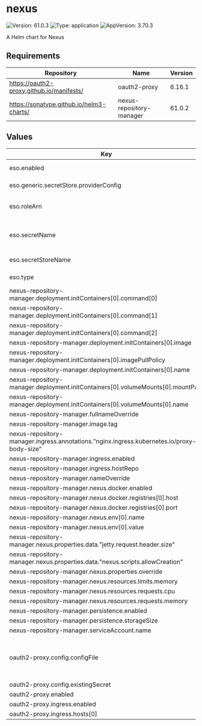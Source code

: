 # nexus

![Version: 61.0.3](https://img.shields.io/badge/Version-61.0.3-informational?style=flat-square) ![Type: application](https://img.shields.io/badge/Type-application-informational?style=flat-square) ![AppVersion: 3.70.3](https://img.shields.io/badge/AppVersion-3.70.3-informational?style=flat-square)

A Helm chart for Nexus

## Requirements

| Repository                                | Name                     | Version |
| ----------------------------------------- | ------------------------ | ------- |
| https://oauth2-proxy.github.io/manifests/ | oauth2-proxy             | 6.16.1  |
| https://sonatype.github.io/helm3-charts/  | nexus-repository-manager | 61.0.2  |

## Values

| Key                                                                                        | Type   | Default                                                                                                                                                                                                                                                                                                                                                                                                                                                                                                                                                                                                                                                                                               | Description                                                                 |
| ------------------------------------------------------------------------------------------ | ------ | ----------------------------------------------------------------------------------------------------------------------------------------------------------------------------------------------------------------------------------------------------------------------------------------------------------------------------------------------------------------------------------------------------------------------------------------------------------------------------------------------------------------------------------------------------------------------------------------------------------------------------------------------------------------------------------------------------- | --------------------------------------------------------------------------- |
| eso.enabled                                                                                | bool   | `true`                                                                                                                                                                                                                                                                                                                                                                                                                                                                                                                                                                                                                                                                                                | Install components of the ESO.                                              |
| eso.generic.secretStore.providerConfig                                                     | object | `{}`                                                                                                                                                                                                                                                                                                                                                                                                                                                                                                                                                                                                                                                                                                  | Defines SecretStore provider configuration.                                 |
| eso.roleArn                                                                                | string | `"arn:aws:iam::012345678910:role/AWSIRSA_Shared_ExternalSecretOperatorAccess"`                                                                                                                                                                                                                                                                                                                                                                                                                                                                                                                                                                                                                        | Role ARN for the ExternalSecretOperator to assume.                          |
| eso.secretName                                                                             | string | `"/infra/core/addons/nexus"`                                                                                                                                                                                                                                                                                                                                                                                                                                                                                                                                                                                                                                                                          | Value name in AWS ParameterStore, AWS SecretsManager or other Secret Store. |
| eso.secretStoreName                                                                        | string | `"aws-parameterstore-nexus"`                                                                                                                                                                                                                                                                                                                                                                                                                                                                                                                                                                                                                                                                          | Defines Secret Store name.                                                  |
| eso.type                                                                                   | string | `"aws"`                                                                                                                                                                                                                                                                                                                                                                                                                                                                                                                                                                                                                                                                                               | Defines provider type. One of `aws` or `generic`.                           |
| nexus-repository-manager.deployment.initContainers[0].command[0]                           | string | `"mkdir"`                                                                                                                                                                                                                                                                                                                                                                                                                                                                                                                                                                                                                                                                                             |                                                                             |
| nexus-repository-manager.deployment.initContainers[0].command[1]                           | string | `"-p"`                                                                                                                                                                                                                                                                                                                                                                                                                                                                                                                                                                                                                                                                                                |                                                                             |
| nexus-repository-manager.deployment.initContainers[0].command[2]                           | string | `"/nexus-data/etc"`                                                                                                                                                                                                                                                                                                                                                                                                                                                                                                                                                                                                                                                                                   |                                                                             |
| nexus-repository-manager.deployment.initContainers[0].image                                | string | `"busybox"`                                                                                                                                                                                                                                                                                                                                                                                                                                                                                                                                                                                                                                                                                           |                                                                             |
| nexus-repository-manager.deployment.initContainers[0].imagePullPolicy                      | string | `"IfNotPresent"`                                                                                                                                                                                                                                                                                                                                                                                                                                                                                                                                                                                                                                                                                      |                                                                             |
| nexus-repository-manager.deployment.initContainers[0].name                                 | string | `"fmp-volume-permission"`                                                                                                                                                                                                                                                                                                                                                                                                                                                                                                                                                                                                                                                                             |                                                                             |
| nexus-repository-manager.deployment.initContainers[0].volumeMounts[0].mountPath            | string | `"/nexus-data"`                                                                                                                                                                                                                                                                                                                                                                                                                                                                                                                                                                                                                                                                                       |                                                                             |
| nexus-repository-manager.deployment.initContainers[0].volumeMounts[0].name                 | string | `"nexus-data"`                                                                                                                                                                                                                                                                                                                                                                                                                                                                                                                                                                                                                                                                                        |                                                                             |
| nexus-repository-manager.fullnameOverride                                                  | string | `"nexus"`                                                                                                                                                                                                                                                                                                                                                                                                                                                                                                                                                                                                                                                                                             |                                                                             |
| nexus-repository-manager.image.tag                                                         | string | `"3.70.3"`                                                                                                                                                                                                                                                                                                                                                                                                                                                                                                                                                                                                                                                                                            |                                                                             |
| nexus-repository-manager.ingress.annotations."nginx.ingress.kubernetes.io/proxy-body-size" | string | `"900m"`                                                                                                                                                                                                                                                                                                                                                                                                                                                                                                                                                                                                                                                                                              |                                                                             |
| nexus-repository-manager.ingress.enabled                                                   | bool   | `true`                                                                                                                                                                                                                                                                                                                                                                                                                                                                                                                                                                                                                                                                                                |                                                                             |
| nexus-repository-manager.ingress.hostRepo                                                  | string | `"nexus-ci.example.com"`                                                                                                                                                                                                                                                                                                                                                                                                                                                                                                                                                                                                                                                                              |                                                                             |
| nexus-repository-manager.nameOverride                                                      | string | `"nexus"`                                                                                                                                                                                                                                                                                                                                                                                                                                                                                                                                                                                                                                                                                             |                                                                             |
| nexus-repository-manager.nexus.docker.enabled                                              | bool   | `true`                                                                                                                                                                                                                                                                                                                                                                                                                                                                                                                                                                                                                                                                                                |                                                                             |
| nexus-repository-manager.nexus.docker.registries[0].host                                   | string | `"nexus-ci-container.example.com"`                                                                                                                                                                                                                                                                                                                                                                                                                                                                                                                                                                                                                                                                    |                                                                             |
| nexus-repository-manager.nexus.docker.registries[0].port                                   | int    | `5000`                                                                                                                                                                                                                                                                                                                                                                                                                                                                                                                                                                                                                                                                                                |                                                                             |
| nexus-repository-manager.nexus.env[0].name                                                 | string | `"NEXUS_SECURITY_RANDOMPASSWORD"`                                                                                                                                                                                                                                                                                                                                                                                                                                                                                                                                                                                                                                                                     |                                                                             |
| nexus-repository-manager.nexus.env[0].value                                                | string | `"false"`                                                                                                                                                                                                                                                                                                                                                                                                                                                                                                                                                                                                                                                                                             |                                                                             |
| nexus-repository-manager.nexus.properties.data."jetty.request.header.size"                 | int    | `100000`                                                                                                                                                                                                                                                                                                                                                                                                                                                                                                                                                                                                                                                                                              |                                                                             |
| nexus-repository-manager.nexus.properties.data."nexus.scripts.allowCreation"               | bool   | `true`                                                                                                                                                                                                                                                                                                                                                                                                                                                                                                                                                                                                                                                                                                |                                                                             |
| nexus-repository-manager.nexus.properties.override                                         | bool   | `true`                                                                                                                                                                                                                                                                                                                                                                                                                                                                                                                                                                                                                                                                                                |                                                                             |
| nexus-repository-manager.nexus.resources.limits.memory                                     | string | `"6Gi"`                                                                                                                                                                                                                                                                                                                                                                                                                                                                                                                                                                                                                                                                                               |                                                                             |
| nexus-repository-manager.nexus.resources.requests.cpu                                      | string | `"100m"`                                                                                                                                                                                                                                                                                                                                                                                                                                                                                                                                                                                                                                                                                              |                                                                             |
| nexus-repository-manager.nexus.resources.requests.memory                                   | string | `"2Gi"`                                                                                                                                                                                                                                                                                                                                                                                                                                                                                                                                                                                                                                                                                               |                                                                             |
| nexus-repository-manager.persistence.enabled                                               | bool   | `true`                                                                                                                                                                                                                                                                                                                                                                                                                                                                                                                                                                                                                                                                                                |                                                                             |
| nexus-repository-manager.persistence.storageSize                                           | string | `"30Gi"`                                                                                                                                                                                                                                                                                                                                                                                                                                                                                                                                                                                                                                                                                              |                                                                             |
| nexus-repository-manager.serviceAccount.name                                               | string | `"nexus-repo"`                                                                                                                                                                                                                                                                                                                                                                                                                                                                                                                                                                                                                                                                                        |                                                                             |
| oauth2-proxy.config.configFile                                                             | string | `"allowed_roles = [\"administrator\", \"developer\"]\nclient_id = \"nexus\"\ncode_challenge_method=\"S256\"\ncookie_csrf_expire=\"5m\"\ncookie_csrf_per_request=\"true\"\ncookie_secure = \"false\"\nemail_domains = [ \"*\" ]\ninsecure_oidc_allow_unverified_email = \"true\"\noidc_issuer_url = \"https://keycloak.example.com/auth/realms/<cluster_name>\"\npass_access_token = \"true\"\npass_authorization_header = \"true\"\npass_basic_auth = \"false\"\nprovider = \"keycloak-oidc\"\nredirect_url = \"https://nexus.example.com/oauth2/callback\"\nskip_jwt_bearer_tokens = \"true\"\nupstreams = [ \"http://nexus:8081\" ]\nwhitelist_domains = [\"*\"]\nsilence_ping_logging = \"true\""` |                                                                             |
| oauth2-proxy.config.existingSecret                                                         | string | `"oauth2-proxy"`                                                                                                                                                                                                                                                                                                                                                                                                                                                                                                                                                                                                                                                                                      |                                                                             |
| oauth2-proxy.enabled                                                                       | bool   | `false`                                                                                                                                                                                                                                                                                                                                                                                                                                                                                                                                                                                                                                                                                               |                                                                             |
| oauth2-proxy.ingress.enabled                                                               | bool   | `true`                                                                                                                                                                                                                                                                                                                                                                                                                                                                                                                                                                                                                                                                                                |                                                                             |
| oauth2-proxy.ingress.hosts[0]                                                              | string | `"nexus.example.com"`                                                                                                                                                                                                                                                                                                                                                                                                                                                                                                                                                                                                                                                                                 |                                                                             |
